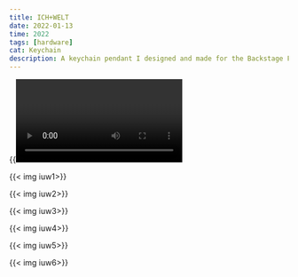```yaml
---
title: ICH+WELT
date: 2022-01-13
time: 2022
tags: [hardware]
cat: Keychain
description: A keychain pendant I designed and made for the Backstage Festival 22 at the Deutsches Schauspielhaus Hamburg
---
```

{{<video ichundwelt>}}

{{< img iuw1>}}

{{< img iuw2>}}

{{< img iuw3>}}

{{< img iuw4>}}

{{< img iuw5>}}

{{< img iuw6>}}
